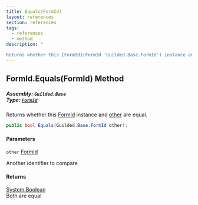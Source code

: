 ```yaml
---
title: Equals(FormId)
layout: references
section: references
tags:
  - references
  - method
description: "

Returns whether this [FormId](FormId 'Guilded.Base.FormId') instance and [other](FormId.Equals(FormId)#Guilded.Base.FormId.Equals(Guilded.Base.FormId).other 'Guilded.Base.FormId.Equals(Guilded.Base.FormId).other') are equal."
---
```


## FormId.Equals(FormId) Method
##### **Assembly:** `Guilded.Base`<br/>**Type:** [`FormId`](FormId 'Guilded.Base.FormId')

Returns whether this [FormId](FormId 'Guilded.Base.FormId') instance and [other](FormId.Equals(FormId)#Guilded.Base.FormId.Equals(Guilded.Base.FormId).other 'Guilded.Base.FormId.Equals(Guilded.Base.FormId).other') are equal.

```csharp
public bool Equals(Guilded.Base.FormId other);
```
#### Parameters

<a name='Guilded.Base.FormId.Equals(Guilded.Base.FormId).other'></a>

`other` [FormId](FormId 'Guilded.Base.FormId')

Another identifier to compare

#### Returns
[System.Boolean](https://docs.microsoft.com/en-us/dotnet/api/System.Boolean 'System.Boolean')  
Both are equal